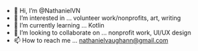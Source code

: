 - 👋 Hi, I’m @NathanielVN
- 👀 I’m interested in ... volunteer work/nonprofits, art, writing
- 🌱 I’m currently learning ... Kotlin
- 💞️ I’m looking to collaborate on ... nonprofit work, UI/UX design
- 📫 How to reach me ... nathanielvaughann@gmail.com

<!---
NathanielVN/NathanielVN is a ✨ special ✨ repository because its `README.md` (this file) appears on your GitHub profile.
You can click the Preview link to take a look at your changes.
--->
